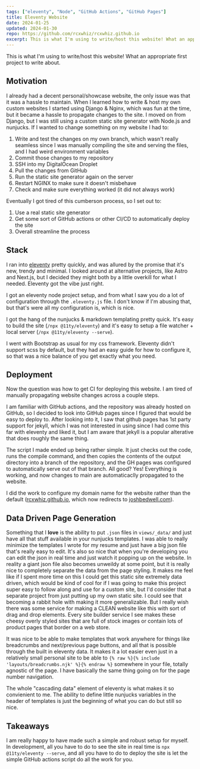 ```yaml
---
tags: ["eleventy", "Node", "GitHub Actions", "GitHub Pages"]
title: Eleventy Website
date: 2024-01-25
updated: 2024-01-30
repo: https://github.com/rcxwhiz/rcxwhiz.github.io
excerpt: This is what I'm using to write/host this website! What an appropriate first project to write about. I used eleventy & GitHub pages to replace my manual static site generation + Nginx.
---
```


This is what I'm using to write/host this website! What an appropriate first project to write about.

## Motivation

I already had a decent personal/showcase website, the only issue was that it was a hassle to maintain. When I learned how to write & host my own custom websites I started using Django & Nginx, which was fun at the time, but it became a hassle to propagate changes to the site. I moved on from Django, but I was still using a custom static site generator with Node.js and nunjucks. If I wanted to change something on my website I had to:

1. Write and test the changes on my own branch, which wasn't really seamless since I was manually compiling the site and serving the files, and I had weird environment variables
2. Commit those changes to my repository
3. SSH into my DigitalOcean Droplet
4. Pull the changes from GitHub
5. Run the static site generator again on the server
6. Restart NGINX to make sure it doesn't misbehave
7. Check and make sure everything worked (it did not always work)

Eventually I got tired of this cumberson process, so I set out to: 

1. Use a real static site generator
2. Get some sort of GitHub actions or other CI/CD to automatically deploy the site
3. Overall streamline the process

## Stack

I ran into [eleventy](https://11ty.dev) pretty quickly, and was allured by the promise that it's new, trendy and minimal. I looked around at alternative projects, like Astro and Next.js, but I decided they might both by a little overkill for what I needed. Eleventy got the vibe just right.

I got an eleventy node project setup, and from what I saw you do a lot of configuration through the `.eleventy.js` file. I don't know if I'm abusing that, but that's were all my configuration is, which is nice. 

I got the hang of the nunjucks & markdown templating pretty quick. It's easy to build the site (`/npx @11ty/eleventy`) and it's easy to setup a file watcher + local server (`/npx @11ty/eleventy --serve`).

I went with Bootstrap as usual for my css framework. Eleventy didn't support scss by default, but they had an easy guide for how to configure it, so that was a nice balance of you get exactly what you need.

## Deployment

Now the question was how to get CI for deploying this website. I am tired of manually propagating website changes across a couple steps. 

I am familiar with GitHub actions, and the repository was already hosted on GitHub, so I decided to look into GitHub pages since I figured that would be easy to deploy to. After looking into it, I saw that github pages has 1st party support for jekyll, which I was not interested in using since I had come this far with eleventy and liked it, but I am aware that jekyll is a popular alterative that does roughly the same thing.

The script I made ended up being rather simple. It just checks out the code, runs the compile command, and then copies the contents of the output directory into a branch of the repository, and the GH pages was configured to automatically serve out of that branch. All good? Yes! Everything is working, and now changes to main are automaticaclly propagated to the website.

I did the work to configure my domain name for the website rather than the default ([rcxwhiz.github.io](), which now redirects to [joshbedwell.com]()).

## Data Driven Page Generation

Something that I **love** is the ability to put `.json` files in `views/_data/` and just have all that stuff available in your nunjucks templates. I was able to really minimize the templates I wrote for my resume and just have a big json file that's really easy to edit. It's also so nice that when you're developing you can edit the json in real time and just watch it popping up on the website. In reality a giant json file also becomes unweildy at some point, but it is really nice to completely separate the data from the page styling. It makes me feel like if I spent more time on this I could get this static site extremely data driven, which would be kind of cool for if I was going to make this project super easy to follow along and use for a custom site, but I'd consider that a separate project from just putting up my own static site. I could see that becoming a rabbit hole with making it more generalizable. But I really wish there was some service for making a CLEAN website like this with sort of drag and drop elements. Every site builder service I see makes these cheesy overly styled sites that are full of stock images or contain lots of product pages that border on a web store.

It was nice to be able to make templates that work anywhere for things like breadcrumbs and next/previous page buttons, and all that is possible through the built in eleventy data. It makes it a lot easier even just in a relatively small personal site to be able to `{% raw %}{% include 'layouts/breadcrumbs.njk' %}{% endraw %}` somewhere in your file, totally agnostic of the page. I have basically the same thing going on for the page number navigation. 

The whole "cascading data" element of eleventy is what makes it so convienient to me. The ability to define little nunjucks variables in the header of templates is just the beginning of what you can do but still so nice.

## Takeaways

I am really happy to have made such a simple and robust setup for myself. In development, all you have to do to see the site in real time is `npx @11ty/eleventy --serve`, and all you have to do to deploy the site is let the simple GitHub actions script do all the work for you. 
